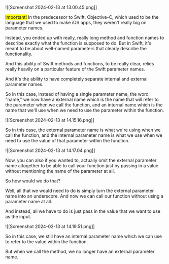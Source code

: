 

![[Screenshot 2024-02-13 at 13.00.45.png]]

<mark class="hltr-red">Important!</mark> 
In the predecessor to Swift, Objective-C, which used to be the language that we used to make iOS apps, they weren't really big on parameter names.

Instead, you ended up with really, really long method and function names to describe exactly what the function is supposed to do. But in Swift, it's meant to be about well-named parameters that clearly describe the functionality.

And this ability of Swift methods and functions, to be really clear, relies really heavily on a particular feature of the Swift parameter names.

And it's the ability to have completely separate internal and external parameter names.

So in this case, instead of having a single parameter name, the word "name," we now have a external name which is the name that will refer to the parameter when we call the function, and an internal name which is the name that we'll use when we need to use the parameter within the function.

![[Screenshot 2024-02-13 at 14.15.16.png]]


So in this case, the external parameter name is what we're using when we call the function, and the internal parameter name is what we use when we need to use the value of that parameter within the function.


![[Screenshot 2024-02-13 at 14.17.04.png]]

Now, you can also if you wanted to, actually omit the external parameter name altogether to be able to call your function just by passing in a value without mentioning the name of the parameter at all.

So how would we do that?

Well, all that we would need to do is simply turn the external parameter name into an underscore.
And now we can call our function without using a parameter name at all.

And instead, all we have to do is just pass in the value that we want to use as the input.

![[Screenshot 2024-02-13 at 14.19.51.png]]

So in this case, we still have an internal parameter name which we can use to refer to the value within the function.

But when we call the method, we no longer have an external parameter name.
        